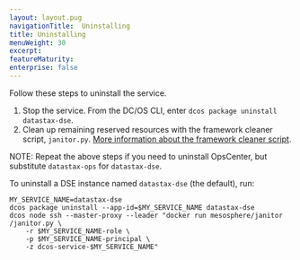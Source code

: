 ```yaml
---
layout: layout.pug
navigationTitle:  Uninstalling
title: Uninstalling
menuWeight: 30
excerpt:
featureMaturity:
enterprise: false
---
```


<!-- This source repo for this topic is https://github.com/mesosphere/dse-private -->


Follow these steps to uninstall the service.
1. Stop the service. From the DC/OS CLI, enter `dcos package uninstall datastax-dse`.
1. Clean up remaining reserved resources with the framework cleaner script, `janitor.py`. [More information about the framework cleaner script](/1.10/deploying-services/uninstall/#framework-cleaner).

NOTE: Repeat the above steps if you need to uninstall OpsCenter, but substitute `datastax-ops` for `datastax-dse`.

To uninstall a DSE instance named `datastax-dse` (the default), run:
```
MY_SERVICE_NAME=datastax-dse
dcos package uninstall --app-id=$MY_SERVICE_NAME datastax-dse
dcos node ssh --master-proxy --leader "docker run mesosphere/janitor /janitor.py \
    -r $MY_SERVICE_NAME-role \
    -p $MY_SERVICE_NAME-principal \
    -z dcos-service-$MY_SERVICE_NAME"
```
